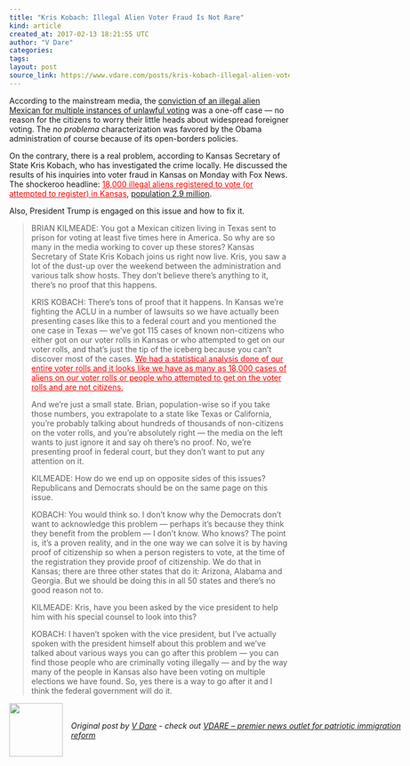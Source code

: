 ```yaml
---
title: "Kris Kobach: Illegal Alien Voter Fraud Is Not Rare"
kind: article
created_at: 2017-02-13 18:21:55 UTC
author: "V Dare"
categories: 
tags: 
layout: post
source_link: https://www.vdare.com/posts/kris-kobach-illegal-alien-voter-fraud-is-not-rare
---
```



<!-- Cheat sheet: front matter key values above generated by planet.rb


   Kris Kobach: Illegal Alien Voter Fraud Is Not Rare             # => "I Made a Pretty Gem - Planet.rb"
   https://www.vdare.com/posts/kris-kobach-illegal-alien-voter-fraud-is-not-rare               # => "http://poteland.com/blog/i-made-a-pretty-gem-planet-dot-rb/"
   2017-02-13 18:21:55 UTC              # => "2012-04-14 05:17:00 UTC"
   &lt;div class=&quot;pf-content&quot;&gt;&lt;p&gt;According to the mainstream media, the &lt;a href=&quot;http://www.limitstogrowth.org/articles/2017/02/11/texas-mexican-woman-is-sentenced-to-8-years-for-voter-fraud/&quot;&gt;conviction of an illegal alien Mexican for multiple instances of unlawful voting&lt;/a&gt; was a one-off case — no reason for the citizens to worry their little heads about widespread foreigner voting. The &lt;i&gt;no problema&lt;/i&gt; characterization was favored by the Obama administration of course because of its open-borders policies.&lt;/p&gt;
&lt;p&gt;On the contrary, there is a real problem, according to Kansas Secretary of State Kris Kobach, who has investigated the crime locally. He discussed the results of his inquiries into voter fraud in Kansas on Monday with Fox News. The shockeroo headline: &lt;span style=&quot;color: #ff0000;&quot;&gt;&lt;u&gt;18,000 illegal aliens registered to vote (or attempted to register) in Kansas&lt;/u&gt;&lt;/span&gt;, &lt;a href=&quot;http://www.census.gov/quickfacts/table/PST045216/20&quot;&gt;population 2.9 million&lt;/a&gt;.&lt;/p&gt;
&lt;p&gt;Also, President Trump is engaged on this issue and how to fix it.&lt;/p&gt;
&lt;p&gt;&lt;/p&gt;
&lt;blockquote&gt;&lt;p&gt;BRIAN KILMEADE: You got a Mexican citizen living in Texas sent to prison for voting at least five times here in America. So why are so many in the media working to cover up these stores? Kansas Secretary of State Kris Kobach joins us right now live. Kris, you saw a lot of the dust-up over the weekend between the administration and various talk show hosts. They don’t believe there’s anything to it, there’s no proof that this happens.&lt;/p&gt;
&lt;p&gt;KRIS KOBACH: There’s tons of proof that it happens. In Kansas we’re fighting the ACLU in a number of lawsuits so we have actually been presenting cases like this to a federal court and you mentioned the one case in Texas — we’ve got 115 cases of known non-citizens who either got on our voter rolls in Kansas or who attempted to get on our voter rolls, and that’s just the tip of the iceberg because you can’t discover most of the cases. &lt;span style=&quot;color: #ff0000;&quot;&gt;&lt;u&gt;We had a statistical analysis done of our entire voter rolls and it looks like we have as many as 18,000 cases of aliens on our voter rolls or people who attempted to get on the voter rolls and are not citizens.&lt;/u&gt;&lt;/span&gt;&lt;/p&gt;&lt;div id=&quot;57966237cc52c74a5e1363c4&quot; class=&quot;vdb_player vdb_57966237cc52c74a5e1363c456bcd17ce4b018167fea5539&quot;&gt;    &lt;/div&gt;
&lt;p&gt;And we’re just a small state. Brian, population-wise so if you take those numbers, you extrapolate to a state like Texas or California, you’re probably talking about hundreds of thousands of non-citizens on the voter rolls, and you’re absolutely right — the media on the left wants to just ignore it and say oh there’s no proof. No, we’re presenting proof in federal court, but they don’t want to put any attention on it.&lt;span id=&quot;more-14741&quot;&gt;&lt;/span&gt;&lt;/p&gt;
&lt;p&gt;KILMEADE: How do we end up on opposite sides of this issues? Republicans and Democrats should be on the same page on this issue.&lt;/p&gt;
&lt;p&gt;KOBACH: You would think so. I don’t know why the Democrats don’t want to acknowledge this problem — perhaps it’s because they think they benefit from the problem — I don’t know. Who knows? The point is, it’s a proven reality, and in the one way we can solve it is by having proof of citizenship so when a person registers to vote, at the time of the registration they provide proof of citizenship. We do that in Kansas; there are three other states that do it: Arizona, Alabama and Georgia. But we should be doing this in all 50 states and there’s no good reason not to.&lt;/p&gt;
&lt;p&gt;KILMEADE: Kris, have you been asked by the vice president to help him with his special counsel to look into this?&lt;/p&gt;
&lt;p&gt;KOBACH: I haven’t spoken with the vice president, but I’ve actually spoken with the president himself about this problem and we’ve talked about various ways you can go after this problem — you can find those people who are criminally voting illegally — and by the way many of the people in Kansas also have been voting on multiple elections we have found. So, yes there is a way to go after it and I think the federal government will do it.&lt;/p&gt;&lt;/blockquote&gt;
&lt;/div&gt;           # => "I’ve been hurting to write this ever since we had the idea of creating a Planet for Cubox..." (Continued)
   VDARE – premier news outlet for patriotic immigration reform              # => "This is where I tell you stuff"
   vdare-premier-news-outlet-for-patriotic-immigratio              # => "this-is-where-i-tell-you-stuff"
   https://www.vdare.com               # => "http://poteland.com/articles"
           # => "programming planet"
                 # => "go ruby jekyll"
                 # => "http://poteland.com/images/site-logo.png"
   V Dare                 # => "Pablo Astigarraga"
   @vdar                # => "poteland"
   http://twitter.com/@vdar            # => "http://twitter.com/poteland" -->
<div class="pf-content"><p>According to the mainstream media, the <a href="http://www.limitstogrowth.org/articles/2017/02/11/texas-mexican-woman-is-sentenced-to-8-years-for-voter-fraud/">conviction of an illegal alien Mexican for multiple instances of unlawful voting</a> was a one-off case — no reason for the citizens to worry their little heads about widespread foreigner voting. The <i>no problema</i> characterization was favored by the Obama administration of course because of its open-borders policies.</p>
<p>On the contrary, there is a real problem, according to Kansas Secretary of State Kris Kobach, who has investigated the crime locally. He discussed the results of his inquiries into voter fraud in Kansas on Monday with Fox News. The shockeroo headline: <span style="color: #ff0000;"><u>18,000 illegal aliens registered to vote (or attempted to register) in Kansas</u></span>, <a href="http://www.census.gov/quickfacts/table/PST045216/20">population 2.9 million</a>.</p>
<p>Also, President Trump is engaged on this issue and how to fix it.</p>
<p></p>
<blockquote><p>BRIAN KILMEADE: You got a Mexican citizen living in Texas sent to prison for voting at least five times here in America. So why are so many in the media working to cover up these stores? Kansas Secretary of State Kris Kobach joins us right now live. Kris, you saw a lot of the dust-up over the weekend between the administration and various talk show hosts. They don’t believe there’s anything to it, there’s no proof that this happens.</p>
<p>KRIS KOBACH: There’s tons of proof that it happens. In Kansas we’re fighting the ACLU in a number of lawsuits so we have actually been presenting cases like this to a federal court and you mentioned the one case in Texas — we’ve got 115 cases of known non-citizens who either got on our voter rolls in Kansas or who attempted to get on our voter rolls, and that’s just the tip of the iceberg because you can’t discover most of the cases. <span style="color: #ff0000;"><u>We had a statistical analysis done of our entire voter rolls and it looks like we have as many as 18,000 cases of aliens on our voter rolls or people who attempted to get on the voter rolls and are not citizens.</u></span></p><div id="57966237cc52c74a5e1363c4" class="vdb_player vdb_57966237cc52c74a5e1363c456bcd17ce4b018167fea5539">    </div>
<p>And we’re just a small state. Brian, population-wise so if you take those numbers, you extrapolate to a state like Texas or California, you’re probably talking about hundreds of thousands of non-citizens on the voter rolls, and you’re absolutely right — the media on the left wants to just ignore it and say oh there’s no proof. No, we’re presenting proof in federal court, but they don’t want to put any attention on it.<span id="more-14741"></span></p>
<p>KILMEADE: How do we end up on opposite sides of this issues? Republicans and Democrats should be on the same page on this issue.</p>
<p>KOBACH: You would think so. I don’t know why the Democrats don’t want to acknowledge this problem — perhaps it’s because they think they benefit from the problem — I don’t know. Who knows? The point is, it’s a proven reality, and in the one way we can solve it is by having proof of citizenship so when a person registers to vote, at the time of the registration they provide proof of citizenship. We do that in Kansas; there are three other states that do it: Arizona, Alabama and Georgia. But we should be doing this in all 50 states and there’s no good reason not to.</p>
<p>KILMEADE: Kris, have you been asked by the vice president to help him with his special counsel to look into this?</p>
<p>KOBACH: I haven’t spoken with the vice president, but I’ve actually spoken with the president himself about this problem and we’ve talked about various ways you can go after this problem — you can find those people who are criminally voting illegally — and by the way many of the people in Kansas also have been voting on multiple elections we have found. So, yes there is a way to go after it and I think the federal government will do it.</p></blockquote>
</div><div class="">
  <img src="" style="width: 96px; height: 96;">
  <span style="position: absolute; padding: 32px 15px;">
    <i>Original post by <a href="http://twitter.com/@vdar">V Dare</a> - check out <a href="https://www.vdare.com">VDARE – premier news outlet for patriotic immigration reform</a></i>
  </span>
</div>
